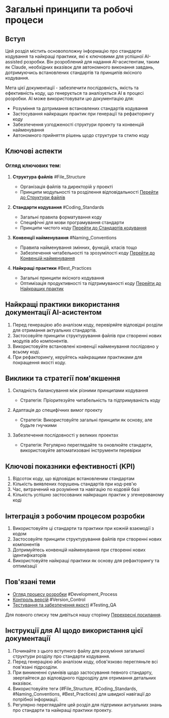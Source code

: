# Загальні принципи та робочі процеси

## Вступ

Цей розділ містить основоположну інформацію про стандарти кодування та найкращі практики, які є ключовими для успішної AI-assisted розробки. Він розроблений для надання AI-асистентам, таким як Claude, необхідних вказівок для автономного виконання завдань, дотримуючись встановлених стандартів та принципів якісного кодування.

Мета цієї документації - забезпечити послідовність, якість та ефективність коду, що генерується та аналізується AI в процесі розробки. AI може використовувати цю документацію для:
- Розуміння та дотримання встановлених стандартів кодування
- Застосування найкращих практик при генерації та рефакторингу коду
- Забезпечення узгодженості структури проекту та конвенцій найменування
- Автономного прийняття рішень щодо структури та стилю коду

## Ключові аспекти

### Огляд ключових тем:

1. **Структура файлів** #File_Structure
   - Організація файлів та директорій у проекті
   - Принципи модульності та розділення відповідальності
   [Перейти до Структури файлів](01_file_structure.md)

2. **Стандарти кодування** #Coding_Standards
   - Загальні правила форматування коду
   - Специфічні для мови програмування стандарти
   - Принципи чистого коду
   [Перейти до Стандартів кодування](02_coding_standards.md)

3. **Конвенції найменування** #Naming_Conventions
   - Правила найменування змінних, функцій, класів тощо
   - Забезпечення читабельності та зрозумілості коду
   [Перейти до Конвенцій найменування](03_naming_conventions.md)

4. **Найкращі практики** #Best_Practices
   - Загальні принципи якісного кодування
   - Оптимізація продуктивності та підтримуваності коду
   [Перейти до Найкращих практик](04_best_practices.md)

## Найкращі практики використання документації AI-асистентом

1. Перед генерацією або аналізом коду, перевіряйте відповідні розділи для отримання актуальних стандартів.
2. Застосовуйте принципи структурування файлів при створенні нових модулів або компонентів.
3. Використовуйте встановлені конвенції найменування послідовно у всьому коді.
4. При рефакторингу, керуйтесь найкращими практиками для покращення якості коду.

## Виклики та стратегії пом'якшення

1. Складність балансування між різними принципами кодування
   - Стратегія: Пріоритезуйте читабельність та підтримуваність коду

2. Адаптація до специфічних вимог проекту
   - Стратегія: Використовуйте загальні принципи як основу, але будьте гнучкими

3. Забезпечення послідовності у великих проектах
   - Стратегія: Регулярно переглядайте та оновлюйте стандарти, використовуйте автоматизовані інструменти перевірки

## Ключові показники ефективності (KPI)

1. Відсоток коду, що відповідає встановленим стандартам
2. Кількість виявлених порушень стандартів при код-рев'ю
3. Час, витрачений на розуміння та навігацію по кодовій базі
4. Кількість успішно застосованих найкращих практик у згенерованому коді

## Інтеграція з робочим процесом розробки

1. Використовуйте ці стандарти та практики при кожній взаємодії з кодом
2. Застосовуйте принципи структурування файлів при створенні нових компонентів
3. Дотримуйтесь конвенцій найменування при створенні нових ідентифікаторів
4. Використовуйте найкращі практики як основу для рефакторингу та оптимізації

## Пов'язані теми

- [Огляд процесу розробки](../02_development_process/00_intro.md) #Development_Process
- [Контроль версій](../04_version_control/00_intro.md) #Version_Control
- [Тестування та забезпечення якості](../06_testing_and_qa/00_intro.md) #Testing_QA

Для повного списку тем дивіться нашу сторінку [Перехресні посилання](../cross_references.md).

## Інструкції для AI щодо використання цієї документації

1. Починайте з цього вступного файлу для розуміння загальної структури розділу про стандарти кодування.
2. Перед генерацією або аналізом коду, обов'язково перегляньте всі пов'язані підрозділи.
3. При виникненні сумнівів щодо застосування певного стандарту, звертайтеся до відповідного підрозділу для отримання детальних вказівок.
4. Використовуйте теги (#File_Structure, #Coding_Standards, #Naming_Conventions, #Best_Practices) для швидкої навігації до потрібної інформації.
5. Регулярно переглядайте цей розділ для підтримки актуальних знань про стандарти та найкращі практики проекту.